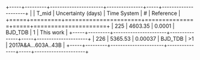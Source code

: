 +-----+---------+----------------------+---------------+-----+---------------------+
|     |   T_mid |   Uncertainty (days) | Time System   | #   | Reference           |
+=====+=========+======================+===============+=====+=====================+
| 225 | 4603.35 |              0.0001  | BJD_TDB       | 1   | This work           |
+-----+---------+----------------------+---------------+-----+---------------------+
| 226 | 5365.53 |              0.00037 | BJD_TDB       | >1  | 2017A&A...603A..43B |
+-----+---------+----------------------+---------------+-----+---------------------+